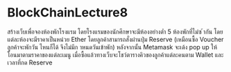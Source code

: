 # BlockChainLecture8
สร้างเว็บเพื่อจองห้องพักโรงแรม โดยโรงแรมของนักศึกษาจะมีห้องอย่างต่ำ 5 ห้องพักที่ไม่ซ ้ากัน โดย แต่ละห้องจะมีราคาเป็นหน่วย Ether โดยลูกค้าสามารถสั่งผ่านปุ่ม Reserve (เหมือนซื้อ Voucher ลูกค้าจะพักวัน ไหนก็ได้ จึงไม่มีก าหนดวันเข้าพัก) หลังจากนั้น Metamask จะเด้ง pop up ให้โอนมาตามราคาของแต่ละเมนู เมื่อซื้อแล้วทางเว็บจะโชว์ตารางคิวของลูกค้าแต่ละคนตาม Wallet และเวลาที่กด Reserve
